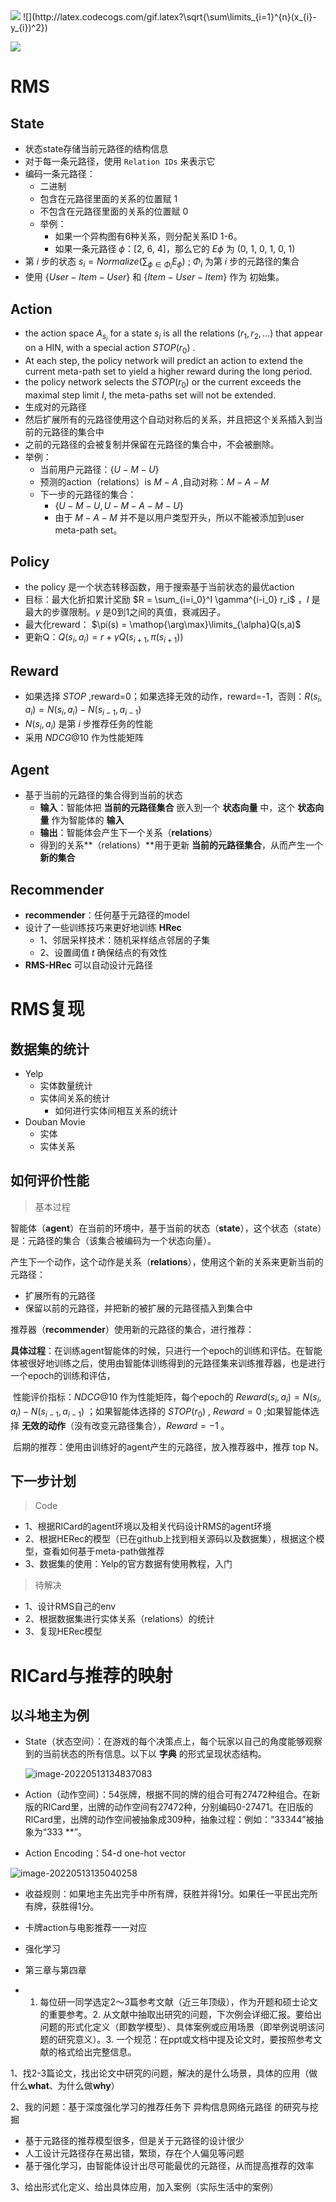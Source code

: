 <img src="http://latex.codecogs.com/gif.latex?\sqrt{\sum\limits_{i=1}^{n}(x_{i}-y_{i})^2}" />
![](http://latex.codecogs.com/gif.latex?\sqrt{\sum\limits_{i=1}^{n}(x_{i}-y_{i})^2})

![](http://latex.codecogs.com/gif.latex?\sqrt{\sum\limits_{i=1}^{n}(x_{i}-y_{i})^2})
# RMS

## State

- 状态state存储当前元路径的结构信息
- 对于每一条元路径，使用 `Relation IDs` 来表示它
- 编码一条元路径：
  - 二进制
  - 包含在元路径里面的关系的位置赋 1
  - 不包含在元路径里面的关系的位置赋 0
  - 举例：
    - 如果一个异构图有6种关系，则分配关系ID 1-6。
    - 如果一条元路径 $\phi$：[2, 6, 4]，那么它的 $E\phi$ 为 (0, 1, 0, 1, 0, 1)
- 第 $i$ 步的状态 $s_i = Normalize(\sum_{\phi \in {\Phi_i}} E_{\phi})$  ; $\Phi_{i}$ 为第 $i$ 步的元路径的集合
- 使用 $\lbrace User-Item-User \rbrace$ 和 $\lbrace Item-User-Item \rbrace$  作为 初始集。



## Action

- the action space $A_{s_{i}}$ for a state $s_{i}$ is all the relations $(r_1,r_2,...)$ that appear on a HIN, with a special action $STOP(r_0)$ .
- At each step, the policy network will predict an action to extend the current meta-path set to yield a higher reward during the long period.
- the policy network selects the $STOP(r_{0})$ or the current exceeds the maximal step limit $I$, the meta-paths set will not be extended.
- 生成对的元路径
- 然后扩展所有的元路径使用这个自动对称后的关系，并且把这个关系插入到当前的元路径的集合中
- 之前的元路径的会被复制并保留在元路径的集合中，不会被删除。
- 举例：
  - 当前用户元路径：$\lbrace U-M-U \rbrace$ 
  - 预测的action（relations）is $M-A$ ,自动对称：$M-A-M$ 
  - 下一步的元路径的集合：
    - $\lbrace U-M-U, U-M-A-M-U \rbrace$
    - 由于 $M-A-M$ 并不是以用户类型开头，所以不能被添加到user meta-path set。



## Policy

- the policy 是一个状态转移函数，用于搜索基于当前状态的最优action
- 目标：最大化折扣累计奖励 $R = \sum_{i=i_0}^I \gamma^{i-i_0} r_i$ ，$I$ 是最大的步骤限制。$\gamma$ 是0到1之间的真值，衰减因子。
- 最大化reward： $\pi(s) = \mathop{\arg\max}\limits_{\alpha}Q(s,a)$ 
- 更新Q：$Q(s_{i},a_{i}) = r+\gamma Q(s_{i+1},\pi(s_{i+1}))$ 



## Reward

- 如果选择 $STOP$ ,reward=0；如果选择无效的动作，reward=-1，否则：$R(s_i,a_i) = N(s_i,a_i)-N(s_{i-1},a_{i-1})$ 
- $N(s_i,a_i)$ 是第 $i$ 步推荐任务的性能
- 采用 $NDCG@10$ 作为性能矩阵



## Agent

- 基于当前的元路径的集合得到当前的状态
  - **输入**：智能体把 **当前的元路径集合** 嵌入到一个 **状态向量** 中，这个 **状态向量** 作为智能体的 **输入**
  - **输出**：智能体会产生下一个关系（**relations**）
  - 得到的关系**（relations）**用于更新 **当前的元路径集合**，从而产生一个 **新的集合**



## Recommender

- **recommender**：任何基于元路径的model
- 设计了一些训练技巧来更好地训练 **HRec**
  - 1、邻居采样技术：随机采样结点邻居的子集
  - 2、设置阈值 $t$ 确保结点的有效性
- **RMS-HRec** 可以自动设计元路径

# RMS复现

## 数据集的统计

- Yelp
  - 实体数量统计
  - 实体间关系的统计
    - 如何进行实体间相互关系的统计
- Douban Movie
  - 实体
  - 实体关系

## 如何评价性能

> 基本过程

智能体（**agent**）在当前的环境中，基于当前的状态（**state**），这个状态（state）是：元路径的集合（该集合被编码为一个状态向量）。





产生下一个动作，这个动作是关系（**relations**），使用这个新的关系来更新当前的元路径：

- 扩展所有的元路径
- 保留以前的元路径，并把新的被扩展的元路径插入到集合中





推荐器（**recommender**）使用新的元路径的集合，进行推荐：	

​	**具体过程**：在训练agent智能体的时候，只进行一个epoch的训练和评估。在智能体被很好地训练之后，使用由智能体训练得到的元路径集来训练推荐器，也是进行一个epoch的训练和评估，

​	性能评价指标：$NDCG@10$ 作为性能矩阵，每个epoch的 $Reward(s_i,a_i) = N(s_i,a_i)-N(s_{i-1},a_{i-1})$ ；如果智能体选择的 $STOP(r_0)$ , $Reward = 0$ ;如果智能体选择 **无效的动作**（没有改变元路径集合），$Reward = -1$  。



​	后期的推荐：使用由训练好的agent产生的元路径，放入推荐器中，推荐 top N。

## 下一步计划

> Code

- 1、根据RlCard的agent环境以及相关代码设计RMS的agent环境
- 2、根据HERec的模型（已在github上找到相关源码以及数据集），根据这个模型，查看如何基于meta-path做推荐
- 3、数据集的使用：Yelp的官方数据有使用教程，入门

> 待解决

- 1、设计RMS自己的env
- 2、根据数据集进行实体关系（relations）的统计
- 3、复现HERec模型



# RlCard与推荐的映射

## 以斗地主为例

- State（状态空间）：在游戏的每个决策点上，每个玩家以自己的角度能够观察到的当前状态的所有信息。以下以 **字典** 的形式呈现状态结构。

  ![image-20220513134837083](C:\Users\HP\AppData\Roaming\Typora\typora-user-images\image-20220513134837083.png)



- Action（动作空间）：54张牌，根据不同的牌的组合可有27472种组合。在新版的RlCard里，出牌的动作空间有27472种，分别编码0-27471。在旧版的RlCard里，出牌的动作空间被抽象成309种，抽象过程：例如：“33344”被抽象为“333 **”。
- Action Encoding：54-d one-hot vector

![image-20220513135040258](C:\Users\HP\AppData\Roaming\Typora\typora-user-images\image-20220513135040258.png)



- 收益规则：如果地主先出完手中所有牌，获胜并得1分。如果任一平民出完所有牌，获胜得1分。



- 卡牌action与电影推荐一一对应
- 强化学习
- 第三章与第四章



- 1. 每位研一同学选定2～3篇参考文献（近三年顶级），作为开题和硕士论文的重要参考。2. 从文献中抽取出研究的问题，下次例会详细汇报。要给出问题的形式化定义（即数学模型）、具体案例或应用场景（即举例说明该问题的研究意义）。3. 一个规范：在ppt或文档中提及论文时，要按照参考文献的格式给出完整信息。











































1、找2-3篇论文，找出论文中研究的问题，解决的是什么场景，具体的应用（做什么**what**、为什么做**why**）

2、我的问题：基于深度强化学习的推荐任务下   异构信息网络元路径    的研究与挖掘

- 基于元路径的推荐模型很多，但是关于元路径的设计很少
- 人工设计元路径存在易出错，繁琐，存在个人偏见等问题
- 基于强化学习，由智能体设计出尽可能最优的元路径，从而提高推荐的效率

3、给出形式化定义、给出具体应用，加入案例（实际生活中的案例）
